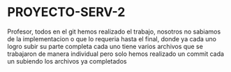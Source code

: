 # PROYECTO-SERV-2
Profesor, todos en el git hemos realizado el trabajo, nosotros no sabiamos de la implementacion o que lo requeria hasta el final, 
donde ya cada uno logro subir su parte completa
cada uno tiene varios archivos que se trabajaron de manera individual
pero solo hemos realizado un commit cada un subiendo los archivos ya completados
